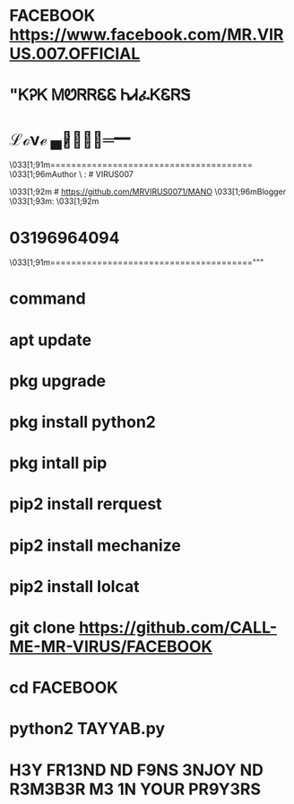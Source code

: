 # FACEBOOK https://www.facebook.com/MR.VIRUS.007.OFFICIAL
# "ᏦᎮᏦ ᎷᏬᏒᏒᏋᏋ ᏂᏗፈᏦᏋᏒᏕ
   # ℒℴνℯ ▄︻̷̿┻̿═━
   \033[1;91m=======================================
\033[1;96mAuthor  \      :    # VIRUS007

\033[1;92m # https://github.com/MRVIRUS0071/MANO
\033[1;96mBlogger \033[1;93m: \033[1;92m 
# 03196964094
\033[1;91m======================================="""
# command 
# apt update
# pkg upgrade
# pkg install python2 
# pkg intall pip 
# pip2 install rerquest
# pip2 install mechanize
# pip2 install lolcat 
# git clone https://github.com/CALL-ME-MR-VIRUS/FACEBOOK
# cd FACEBOOK
# python2 TAYYAB.py
# H3Y FR13ND ND F9NS 3NJOY ND R3M3B3R M3 1N YOUR PR9Y3RS

